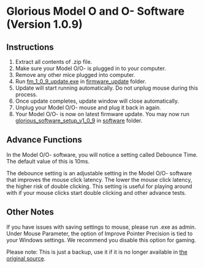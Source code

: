 # Glorious Model O and O- Software (Version 1.0.9)

## Instructions

1. Extract all contents of .zip file.
2. Make sure your Model O/O- is plugged in to your computer.
3. Remove any other mice plugged into computer.
4. Run [fm_1_0_9_update.exe](/firmware_update/fm_1_0_9_update.exe) in [firmware_update](/firmware_update) folder.
5. Update will start running automatically. Do not unplug mouse during this process.
6. Once update completes, update window will close automatically.
7. Unplug your Model O/O- mouse and plug it back in again.
8. Your Model O/O- is now on latest firmware update. You may now run [glorious_software_setup_v1_0_9](/software/glorious_software_setup_v1_0_9) in [software](/software) folder. 

## Advance Functions

In the Model O/O- software, you will notice a setting called Debounce Time. The default value of this is 10ms. 

The debounce setting is an adjustable setting in the Model O/O- software that improves the mouse click latency. The lower the mouse click latency, the higher risk of double clicking. This setting is useful for playing around with if your mouse clicks start double clicking and other advance tests.

## Other Notes

If you have issues with saving settings to mouse, please run .exe as admin. Under Mouse Parameter, the option of Improve Pointer Precision is tied to your Windows settings. We recommend you disable this option for gaming.

Please note: This is just a backup, use it if it is no longer available in [the original source](https://downloads.gloriousgamingservices.com/download/ModelO_1-0-9.zip).

